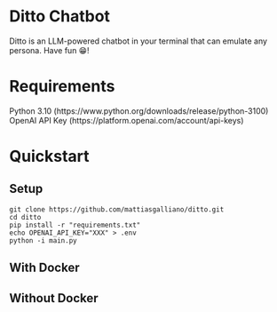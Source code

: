<h1>Ditto Chatbot</h1>

Ditto is an LLM-powered chatbot in your terminal that can emulate any persona. Have fun :grin:!

<h1>Requirements</h1>
Python 3.10 (https://www.python.org/downloads/release/python-3100)<br \>
OpenAI API Key (https://platform.openai.com/account/api-keys)
<h1>Quickstart</h1>
<h2>Setup</h2>

```
git clone https://github.com/mattiasgalliano/ditto.git
cd ditto
pip install -r "requirements.txt"
echo OPENAI_API_KEY="XXX" > .env
python -i main.py
```

<h2>With Docker</h2>
<h2>Without Docker</h2>
